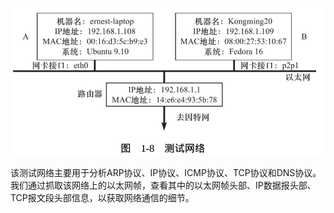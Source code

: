 ![image-20220806172329437](%E6%B5%8B%E8%AF%95Demo.assets/image-20220806172329437.png)

该测试网络主要用于分析ARP协议、IP协议、ICMP协议、TCP协议和DNS协议。我们通过抓取该网络上的以太网帧，查看其中的以太网帧头部、IP数据报头部、TCP报文段头部信息，以获取网络通信的细节。  